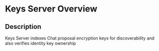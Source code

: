# Keys Server Overview

## Description

Keys Server indexes Chat proposal encryption keys for discoverability and also verifies identity key ownership 